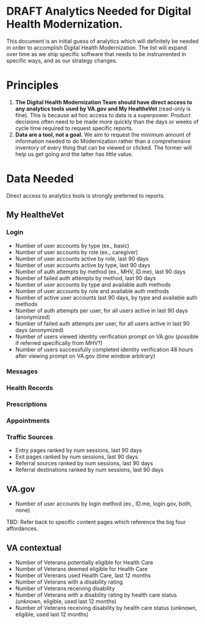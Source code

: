 # DRAFT Analytics Needed for Digital Health Modernization. 
This document is an initial guess of analytics which will definitely be needed in order to accomplish Digital Health Modernization. The list will expand over time as we ship specific software that needs to be instrumented in specific ways, and as our strategy changes. 

# Principles
1. **The Digital Health Modernization Team should have direct access to any analytics tools used by VA.gov and My HealtheVet** (read-only is fine). This is because ad hoc access to data is a superpower. Product decisions often need to be made more quickly than the days or weeks of cycle time required to request specific reports. 
2. **Data are a tool, not a goal.** We aim to request the minimum amount of information needed to do Modernization rather than a comprehensive inventory of every thing that can be viewed or clicked. The former will help us get going and the latter has little value. 

# Data Needed
Direct access to analytics tools is strongly preferred to reports. 

## My HealtheVet
### Login
- Number of user accounts by type (ex., basic)
- Number of user accounts by role (ex., caregiver)
- Number of user accounts active by role, last 90 days
- Number of user accounts active by type, last 90 days
- Number of auth attempts by method (ex., MHV, ID.me), last 90 days
- Number of failed auth attempts by method, last 90 days
- Number of user accounts by type and available auth methods
- Number of user accounts by role and available auth methods
- Number of active user accounts last 90 days, by type and available auth methods
- Number of auth attempts per user, for all users active in last 90 days (anonymized)
- Number of failed auth attempts per user, for all users active in last 90 days (anonymized)
- Number of users viewed identity verification prompt on VA.gov (possible if referred specifically from MHV?)
- Number of users successfully completed identity verification 48 hours after viewing prompt on VA.gov (time window arbitrary)

### Messages

### Health Records

### Prescriptions

### Appointments

### Traffic Sources
- Entry pages ranked by num sessions, last 90 days
- Exit pages ranked by num sessions, last 90 days
- Referral sources ranked by num sessions, last 90 days
- Referral destinations ranked by num sessions, last 90 days

## VA.gov
- Number of user accounts by login method (ex., ID.me, login.gov, both, none)

TBD: Refer back to specific content pages which reference the big four affordances. 

## VA contextual
- Number of Veterans potentially eligible for Health Care
- Number of Veterans deemed eligible for Health Care
- Number of Vererans used Health Care, last 12 months
- Number of Veterans with a disability rating
- Number of Veterans receiving disability
- Number of Veterans with a disability rating by health care status (unknown, eligible, used last 12 months)
- Number of Veterans receiving disability by health care status (unknown, eligible, used last 12 months)
